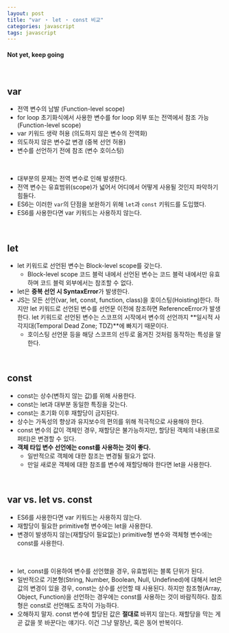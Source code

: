 ```yaml
---
layout: post
title: "var ・ let ・ const 비교"
categories: javascript
tags: javascript
---
```


#### Not yet, keep going

<br>

## var

- 전역 변수의 남발 (Function-level scope)
- for loop 초기화식에서 사용한 변수를 for loop 외부 또는 전역에서 참조 가능 (Function-level scope)
- var 키워드 생략 허용 (의도하지 않은 변수의 전역화)
- 의도하지 않은 변수값 변경 (중복 선언 허용)
- 변수를 선언하기 전에 참조 (변수 호이스팅)

<br>

- 대부분의 문제는 전역 변수로 인해 발생한다.
- 전역 변수는 유효범위(scope)가 넓어서 어디에서 어떻게 사용될 것인지 파악하기 힘들다.
- ES6는 이러한 `var`의 단점을 보완하기 위해 `let`과 `const` 키워드를 도입했다.
- ES6를 사용한다면 var 키워드는 사용하지 않는다.

<br>

## let

- let 키워드로 선언된 변수는 Block-level scope를 갖는다.
  - Block-level scope
    코드 블럭 내에서 선언된 변수는 코드 블럭 내에서만 유효하며 코드 블럭 외부에서는 참조할 수 없다.
- let은 **중복 선언 시 SyntaxError**가 발생한다.
- JS는 모든 선언(var, let, const, function, class)을 호이스팅(Hoisting)한다. 하지만 let 키워드로 선언된 변수를 선언문 이전에 참조하면 ReferenceError가 발생한다. let 키워드로 선언된 변수는 스코프의 시작에서 변수의 선언까지 **일시적 사각지대(Temporal Dead Zone; TDZ)**에 빠지기 때문이다.
  - 호이스팅
    선언문 등을 해당 스코프의 선두로 옮겨진 것처럼 동작하는 특성을 말한다.

<br>

## const

- const는 상수(변하지 않는 값)를 위해 사용한다.
- const는 let과 대부분 동일한 특징을 갖는다.
- const는 초기화 이후 재할당이 금지된다.
- 상수는 가독성의 향상과 유지보수의 편의를 위해 적극적으로 사용해야 한다.
- const 변수의 값이 객체인 경우, 재할당은 불가능하지만, 할당된 객체의 내용(프로퍼티)은 변경할 수 있다.
- **객체 타입 변수 선언에는 const를 사용하는 것이 좋다.**
  - 일반적으로 객체에 대한 참조는 변경될 필요가 없다.
  - 만일 새로운 객체에 대한 참조를 변수에 재할당해야 한다면 let을 사용한다.

<br>

## var vs. let vs. const

- ES6를 사용한다면 var 키워드는 사용하지 않는다.
- 재할당이 필요한 primitive형 변수에는 let을 사용한다.
- 변경이 발생하지 않는(재할당이 필요없는) primitive형 변수와 객체형 변수에는 const를 사용한다.

<br>

- let, const를 이용하여 변수를 선언했을 경우, 유효범위는 블록 단위가 된다.
- 일반적으로 기본형(String, Number, Boolean, Null, Undefined)에 대해서 let은 값의 변경이 있을 경우, const는 상수를 선언할 때 사용된다. 하지만 참조형(Array, Object, Function)을 선언하는 경우에는 const를 사용하는 것이 바람직하다. 참조형은 const로 선언해도 조작이 가능하다.
- 오해하지 말자. const 변수에 할당된 값은 **절대로** 바뀌지 않는다. 재할당을 막는 게 곧 값을 못 바꾼다는 얘기다. 이건 그냥 말장난, 혹은 동어 반복이다.

<br>